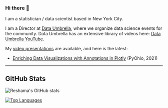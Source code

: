 ### Hi there 👋

I am a statistician / data scientist based in New York City. 

I am a Director at [Data Umbrella](https://github.com/data-umbrella/event-transcripts), where we organize data science events for the community.  Data Umbrella has an extensive library of videos here:  [Data Umbrella YouTube](https://www.youtube.com/c/DataUmbrella/videos). 

My [video presentations](https://www.youtube.com/playlist?list=PLBKcU7Ik-ir84cthbsQ_zU72sG-zUnEQn) are available, and here is the latest: 
- [Enriching Data Visualizations with Annotations in Plotly](https://youtu.be/D2vsLy85rog) (PyOhio, 2021)

---

## GitHub Stats

![Reshama's GitHub stats](https://github-readme-stats.vercel.app/api?username=reshamas&show_icons=true&private_count=true)

[![Top Languages](https://github-readme-stats.vercel.app/api/top-langs/?username=reshamas&layout=compact)]()


<!--
**reshamas/reshamas** is a ✨ _special_ ✨ repository because its `README.md` (this file) appears on your GitHub profile.

Here are some ideas to get you started:

- 🔭 I’m currently working on ...
- 🌱 I’m currently learning ...
- 👯 I’m looking to collaborate on ...
- 🤔 I’m looking for help with ...
- 💬 Ask me about ...
- 📫 How to reach me: ...
- 😄 Pronouns: ...
- ⚡ Fun fact: ...
-->
